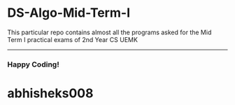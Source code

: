# DS-Algo-Mid-Term-I

This particular repo contains almost all the programs asked for the Mid Term I practical exams of 2nd Year CS UEMK
*******************************************************************************************

### Happy Coding!
# abhisheks008

